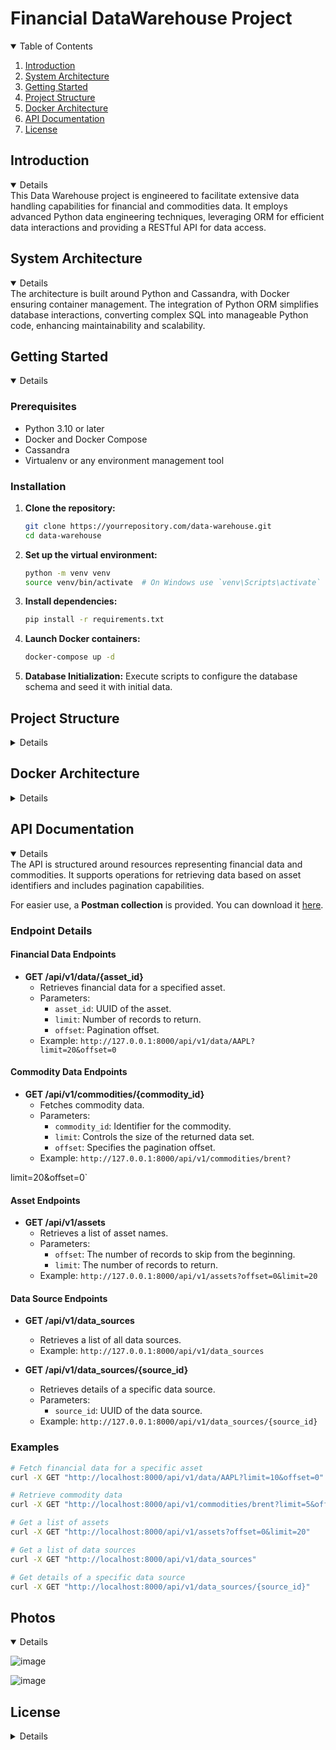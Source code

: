 # Financial DataWarehouse Project

<details open> 
  <summary>Table of Contents</summary>
  <ol>
    <li><a href="#introduction">Introduction</a></li>
    <li><a href="#system-architecture">System Architecture</a></li>
    <li><a href="#getting-started">Getting Started</a></li>
    <li><a href="#project-structure">Project Structure</a></li>
    <li><a href="#docker-architecture">Docker Architecture</a></li>
    <li><a href="#api-documentation">API Documentation</a></li>
    <li><a href="#license">License</a></li>
  </ol>
</details>

## Introduction

<details open>
  <summary>Details</summary>
  This Data Warehouse project is engineered to facilitate extensive data handling capabilities for financial and commodities data. It employs advanced Python data engineering techniques, leveraging ORM for efficient data interactions and providing a RESTful API for data access.
</details>

## System Architecture

<details open>
  <summary>Details</summary>
  The architecture is built around Python and Cassandra, with Docker ensuring container management. The integration of Python ORM simplifies database interactions, converting complex SQL into manageable Python code, enhancing maintainability and scalability.
</details>

## Getting Started

<details open>
  <summary>Details</summary>

  ### Prerequisites

  - Python 3.10 or later
  - Docker and Docker Compose
  - Cassandra
  - Virtualenv or any environment management tool

  ### Installation

  1. **Clone the repository:**
     ```bash
     git clone https://yourrepository.com/data-warehouse.git
     cd data-warehouse
     ```

  2. **Set up the virtual environment:**
     ```bash
     python -m venv venv
     source venv/bin/activate  # On Windows use `venv\Scripts\activate`
     ```

  3. **Install dependencies:**
     ```bash
     pip install -r requirements.txt
     ```

  4. **Launch Docker containers:**
     ```bash
     docker-compose up -d
     ```

  5. **Database Initialization:**
     Execute scripts to configure the database schema and seed it with initial data.

</details>

## Project Structure

<details>
  <summary>Details</summary>
  <ul>
    <li><code>src/</code>: Contains all source files.
      <ul>
        <li><code>clients/</code>: API clients for data sources.
          <ul>
            <li><code>commodities_api_client.py</code>: Retrieves commodities data.</li>
            <li><code>nasdaq_api_client.py</code>: Fetches NASDAQ data.</li>
          </ul>
        </li>
        <li><code>config/</code>: Application configurations.
          <ul>
            <li><code>settings.py</code>: Central config file.</li>
          </ul>
        </li>
        <li><code>data/</code>: Handles database operations.
          <ul>
            <li><code>database.py</code>: Manages database connections.</li>
            <li><code>models.py</code>: Defines ORM models.</li>
          </ul>
        </li>
        <li><code>ingestion/</code>: Manages data loading and processing.
          <ul>
            <li><code>load.py</code>: Ingests data into the database.</li>
            <li><code>transform.py</code>: Transforms data as needed.</li>
          </ul>
        </li>
        <li><code>init_scripts/</code>: Database initialization scripts.
          <ul>
            <li><code>populate_commodities_data.py</code>: Seeds commodities data.</li>
            <li><code>populate_sp500_data.py</code>: Seeds S&P 500 data.</li>
          </ul>
        </li>
        <li><code>utils/</code>: Utility scripts.
          <ul>
            <li><code>log_helper.py</code>: Provides logging functions.</li>
          </ul>
        </li>
      </ul>
    </li>
  </ul>
</details>


## Docker Architecture

<details>
  <summary>Details</summary>
  This project uses Docker to containerize and manage the Cassandra database cluster, ensuring consistency and scalability in the development and deployment environments. The Docker setup is defined in the `docker-compose.yml` file, which specifies the configuration for a multi-node Cassandra cluster along with Portainer for container management.

  ### Docker Compose File

  The `docker-compose.yml` file defines the services and their configurations as follows:

  ```yaml
  version: '3'

  services:
    # Node 1 Configuration
    DC1N1:
      image: cassandra:3.10
      command: bash -c 'if [ -z "$$(ls -A /var/lib/cassandra/)" ] ; then sleep 0; fi && /docker-entrypoint.sh cassandra -f'
      networks:
        - dc1ring
      volumes:
        - ./n1data:/var/lib/cassandra
      environment:
        - CASSANDRA_CLUSTER_NAME=dev_cluster
        - CASSANDRA_SEEDS=DC1N1
      expose:
        - 7000  # Cluster communication
        - 7001  # SSL Cluster communication
        - 7199  # JMX
        - 9042  # CQL
        - 9160  # Thrift service
      ports:
        - "9042:9042"
      ulimits:
        memlock: -1
        nproc: 32768
        nofile: 100000

    # Node 2 Configuration
    DC1N2:
      image: cassandra:3.10
      command: bash -c 'if [ -z "$$(ls -A /var/lib/cassandra/)" ] ; then sleep 60; fi && /docker-entrypoint.sh cassandra -f'
      networks:
        - dc1ring
      volumes:
        - ./n2data:/var/lib/cassandra
      environment:
        - CASSANDRA_CLUSTER_NAME=dev_cluster
        - CASSANDRA_SEEDS=DC1N1
      depends_on:
        - DC1N1
      expose:
        - 7000
        - 7001
        - 7199
        - 9042
        - 9160
      ports:
        - "9043:9042"
      ulimits:
        memlock: -1
        nproc: 32768
        nofile: 100000

    # Node 3 Configuration
    DC1N3:
      image: cassandra:3.10
      command: bash -c 'if [ -z "$$(ls -A /var/lib/cassandra/)" ] ; then sleep 120; fi && /docker-entrypoint.sh cassandra -f'
      networks:
        - dc1ring
      volumes:
        - ./n3data:/var/lib/cassandra
      environment:
        - CASSANDRA_CLUSTER_NAME=dev_cluster
        - CASSANDRA_SEEDS=DC1N1
      depends_on:
        - DC1N1
      expose:
        - 7000
        - 7001
        - 7199
        - 9042
        - 9160
      ports:
        - "9044:9042"
      ulimits:
        memlock: -1
        nproc: 32768
        nofile: 100000

    # Portainer Configuration
    portainer:
      image: portainer/portainer
      networks:
        - dc1ring
      volumes:
        - /var/run/docker.sock:/var/run/docker.sock
        - ./portainer-data:/data
      ports:
        - "9000:9000"

  networks:
    dc1ring: { }
  ```

  ### Explanation

  1. **Cassandra Nodes**:
     - **DC1N1, DC1N2, DC1N3**:
       - Each service represents a Cassandra node in the cluster.
       - The `image` specifies the Docker image used.
       - The `command` ensures that the node waits if the data directory is empty, then starts Cassandra.
       - `networks` configures the internal network (`dc1ring`) for the cluster.
       - `volumes` maps the host directory to the container directory for persistent storage.
       - `environment` variables set cluster configurations such as `CASSANDRA_CLUSTER_NAME` and `CASSANDRA_SEEDS`.
       - `ports` exposes necessary ports for communication and management.
       - `ulimits` sets resource limits for the container.

  2. **Portainer**:
     - The **Portainer** service provides a web-based interface for managing Docker containers.
     - It is configured to use the same `dc1ring` network and has access to the Docker socket for control.
</details>

## API Documentation

<details open>
  <summary>Details</summary>
  The API is structured around resources representing financial data and commodities. It supports operations for retrieving data based on asset identifiers and includes pagination capabilities.

  For easier use, a **Postman collection** is provided. You can download it [here](https://github.com/liviuxyz-ctrl/DataWarehouse/blob/master/Financial%20Data%20API.postman_collection.json).

  ### Endpoint Details

  #### Financial Data Endpoints

  - **GET /api/v1/data/{asset_id}**
    - Retrieves financial data for a specified asset.
    - Parameters:
      - `asset_id`: UUID of the asset.
      - `limit`: Number of records to return.
      - `offset`: Pagination offset.
    - Example: `http://127.0.0.1:8000/api/v1/data/AAPL?limit=20&offset=0`

  #### Commodity Data Endpoints

  - **GET /api/v1/commodities/{commodity_id}**
    - Fetches commodity data.
    - Parameters:
      - `commodity_id`: Identifier for the commodity.
      - `limit`: Controls the size of the returned data set.
      - `offset`: Specifies the pagination offset.
    - Example: `http://127.0.0.1:8000/api/v1/commodities/brent?`

limit=20&offset=0`

  #### Asset Endpoints

  - **GET /api/v1/assets**
    - Retrieves a list of asset names.
    - Parameters:
      - `offset`: The number of records to skip from the beginning.
      - `limit`: The number of records to return.
    - Example: `http://127.0.0.1:8000/api/v1/assets?offset=0&limit=20`

  #### Data Source Endpoints

  - **GET /api/v1/data_sources**
    - Retrieves a list of all data sources.
    - Example: `http://127.0.0.1:8000/api/v1/data_sources`

  - **GET /api/v1/data_sources/{source_id}**
    - Retrieves details of a specific data source.
    - Parameters:
      - `source_id`: UUID of the data source.
    - Example: `http://127.0.0.1:8000/api/v1/data_sources/{source_id}`

  ### Examples

  ```bash
  # Fetch financial data for a specific asset
  curl -X GET "http://localhost:8000/api/v1/data/AAPL?limit=10&offset=0"

  # Retrieve commodity data
  curl -X GET "http://localhost:8000/api/v1/commodities/brent?limit=5&offset=0"

  # Get a list of assets
  curl -X GET "http://localhost:8000/api/v1/assets?offset=0&limit=20"

  # Get a list of data sources
  curl -X GET "http://localhost:8000/api/v1/data_sources"

  # Get details of a specific data source
  curl -X GET "http://localhost:8000/api/v1/data_sources/{source_id}"
  ```
</details>

## Photos

<details open>
  <summary>Details</summary>
  
  ![image](https://github.com/liviuxyz-ctrl/DataWarehouse/assets/70070368/30ad1780-90cc-49cb-be44-45df3acffbeb)
  
  ![image](https://github.com/liviuxyz-ctrl/DataWarehouse/assets/70070368/d81a715e-cfc0-4b3e-b62c-87fb8dbeb35d)
</details>

## License

<details>
  <summary>Details</summary>
  Licensed under the MIT License. See [LICENSE.md](LICENSE) for more details.
</details>

